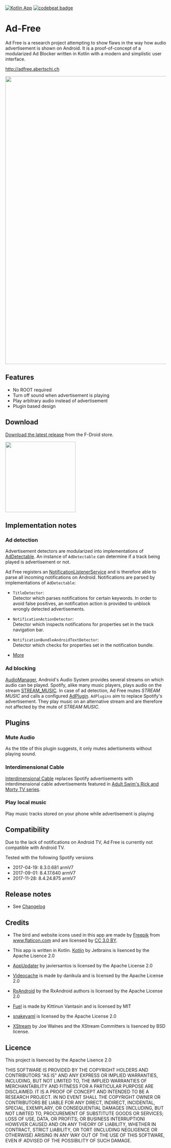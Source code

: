 [![Kotlin App](https://img.shields.io/badge/Android-Kotlin-green.svg?style=flat)]()  [![codebeat badge](https://codebeat.co/badges/1fc357d9-4c2e-46f6-b847-d295e4de78eb)](https://codebeat.co/projects/github-com-abertschi-ad-free-master)
# Ad-Free

Ad Free is a research project attempting to show flaws in the way how audio advertisement is shown on Android. It is a proof-of-concept of a modularized Ad Blocker written in Kotlin with a modern and simplistic user interface.

http://adfree.abertschi.ch

<img src=".github/cover2.png" width="900">

## Features
- No ROOT required
- Turn off sound when advertisement is playing
- Play arbitrary audio instead of advertisement
- Plugin based design

## Download
[Download the latest release](https://f-droid.org/packages/ch.abertschi.adfree/) from the F-Droid store.  

<a href='https://f-droid.org/packages/ch.abertschi.adfree/'><img src="./landing/get-it-on.png" width="220"/></a>

## Implementation notes
### Ad detection
Advertisement detectors are modularized into implementations of [AdDetectable](./app/src/main/java/ch/abertschi/adfree/detector/AdDetectable.kt). An instance of `AdDetectable` can determine if a track being played is advertisement or not.

Ad Free registers an [NotificationListenerService](https://developer.android.com/reference/android/service/notification/NotificationListenerService.html) and is therefore able to parse all incoming notifications on Android. Notifications are parsed by implementations of `AdDetectable`:

- `TitleDetector`:  
Detector which parses notifications for certain keywords. In order to avoid false positives, an notification action is provided to unblock wrongly detected advertisements.

- `NotificationActionDetector`:  
Detector which inspects notifications for properties set in the track navigation bar.

- `NotificationBundleAndroidTextDetector`:  
Detector which checks for properties set in the notification bundle.

- [More](https://github.com/abertschi/ad-free/tree/master/app/src/main/java/ch/abertschi/adfree/detector)

### Ad blocking
[AudioManager](https://developer.android.com/reference/android/media/AudioManager.html), Android's Audio System provides several streams on which audio can be played. Spotify, alike many music players, plays audio on the stream [STREAM_MUSIC](https://developer.android.com/reference/android/media/AudioManager.html#STREAM_MUSIC). In case of ad detection, Ad Free mutes _STREAM MUSIC_ and calls a configured [AdPlugin](./app/src/main/java/ch/abertschi/adfree/plugin/AdPlugin.kt). `AdPlugins` aim to replace Spotify's advertisement. They play music on an alternative stream and are therefore not affected by the mute of _STREAM MUSIC_.

## Plugins
### Mute Audio
As the title of this plugin suggests, it only mutes adertisments without playing sound.

### Interdimensional Cable
[Interdimensional Cable](./app/src/main/java/ch/abertschi/adfree/plugin/interdimcable/InterdimCablePlugin.kt) replaces Spotify advertisements with interdimensional cable advertisements featured in [Adult Swim's Rick and Morty TV series](https://www.youtube.com/watch?v=sBvV1miNoA8&index=12&list=PLNu47mcqeyiATtjW5pIRWlpXBu4pUezdP).

### Play local music
Play music tracks stored on your phone while advertisement is playing

## Compatibility
Due to the lack of notifications on Android TV, Ad Free is currently not compatible with Android TV.

Tested with the following Spotify versions
- 2017-04-19: 8.3.0.681 armV7
- 2017-09-01: 8.4.17.640 armV7
- 2017-11-28: 8.4.24.875 armV7

## Release notes
- See [Changelog](./CHANGELOG.md)
## Credits
- The bird and website icons used in this app are made by <a href="http://www.freepik.com" title="Freepik">Freepik</a> from <a href="http://www.flaticon.com" title="Flaticon">www.flaticon.com</a> and are licensed by <a href="http://creativecommons.org/licenses/by/3.0/" title="Creative Commons BY 3.0" target="_blank">CC 3.0 BY</a>.

- This app is written in Kotlin. [Kotlin](https://github.com/JetBrains/kotlin) by Jetbrains is lisenced by the Apache Lisence 2.0

- [AppUpdater](https://github.com/javiersantos/AppUpdater) by javiersantos is licensed by the Apache License 2.0

- [Videocache](https://github.com/danikula/AndroidVideoCache/blob/master/LICENSE) is made by danikula and is licensed by the Apache License 2.0

- [RxAndroid](https://github.com/ReactiveX/RxAndroid) by the RxAndroid authors is licensed by the Apache License 2.0
- [Fuel](https://github.com/kittinunf/Fuel) is made by Kittinun Vantasin and is licensed by MIT

- [snakeyaml](https://bitbucket.org/asomov/snakeyaml) is licensed by the Apache License 2.0

- [XStream](http://x-stream.github.io/license.html) by Joe Walnes and the XStream Committers is lisenced by BSD license.

## Licence
This project is lisenced by the Apache Lisence 2.0

THIS SOFTWARE IS PROVIDED BY THE COPYRIGHT HOLDERS AND CONTRIBUTORS "AS IS" AND ANY
EXPRESS OR IMPLIED WARRANTIES, INCLUDING, BUT NOT LIMITED TO, THE IMPLIED WARRANTIES
OF MERCHANTABILITY AND FITNESS FOR A PARTICULAR PURPOSE ARE DISCLAIMED.
IT IS A PROOF OF CONCEPT AND INTENDED TO BE A RESEARCH PROJECT. IN NO EVENT
SHALL THE COPYRIGHT OWNER OR CONTRIBUTORS BE LIABLE FOR ANY DIRECT, INDIRECT,
INCIDENTAL, SPECIAL, EXEMPLARY, OR CONSEQUENTIAL DAMAGES (INCLUDING, BUT NOT LIMITED
TO, PROCUREMENT OF SUBSTITUTE GOODS OR SERVICES; LOSS OF USE, DATA, OR PROFITS; OR
BUSINESS INTERRUPTION) HOWEVER CAUSED AND ON ANY THEORY OF LIABILITY, WHETHER IN
CONTRACT, STRICT LIABILITY, OR TORT (INCLUDING NEGLIGENCE OR OTHERWISE) ARISING IN ANY
WAY OUT OF THE USE OF THIS SOFTWARE, EVEN IF ADVISED OF THE POSSIBILITY OF SUCH
DAMAGE.
